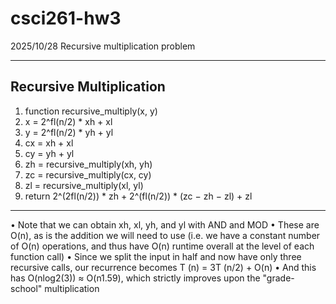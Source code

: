 # csci261-hw3
2025/10/28
Recursive multiplication problem

---
Recursive Multiplication
---
1. function recursive_multiply(x, y)
2. x = 2^fl(n/2) * xh + xl
3. y = 2^fl(n/2) * yh + yl
4. cx = xh + xl
5. cy = yh + yl
6. zh = recursive_multiply(xh, yh)
7. zc = recursive_multiply(cx, cy)
8. zl = recursive_multiply(xl, yl)
9. return 2^(2fl(n/2)) * zh + 2^(fl(n/2)) * (zc − zh − zl) + zl
---

• Note that we can obtain xh, xl, yh, and yl with AND and MOD
• These are O(n), as is the addition we will need to use (i.e. we have a constant number of O(n)
operations, and thus have O(n) runtime overall at the level of each function call)
• Since we split the input in half and now have only three recursive calls, our recurrence becomes
T (n) = 3T (n/2) + O(n)
• And this has O(nlog2(3)) ≈ O(n1.59), which strictly improves upon the "grade-school" multiplication